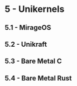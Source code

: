 # 5 - Unikernels

## 5.1 - MirageOS

## 5.2 - Unikraft

## 5.3 - Bare Metal C

## 5.4 - Bare Metal Rust

